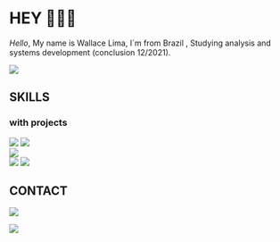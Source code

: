 # HEY 🙋🏽‍♂️
*Hello*, My name is Wallace Lima, I´m from Brazil , Studying analysis and systems development (conclusion  12/2021).


[![](https://github-readme-stats.vercel.app/api?username=WallaceLDS)](https://github.com/WallaceLDS)



<h2>SKILLS</h2>
<h3>with projects</h3>

[![](https://img.shields.io/badge/.NET-5C2D91?style=for-the-badge&logo=.net&logoColor=white)](https://github.com/WallaceLDS/grape-juice)
[![](https://img.shields.io/badge/Python-14354C?style=for-the-badge&logo=python&logoColor=white)](https://github.com/WallaceLDS/Python)  
[![](https://img.shields.io/badge/HTML5-E34F26?style=for-the-badge&logo=html5&logoColor=white)](https://github.com/WallaceLDS/Clone-Instagram)  
[![](https://img.shields.io/badge/CSS3-1572B6?style=for-the-badge&logo=css3&logoColor=white)](https://github.com/WallaceLDS/Clone-Instagram)
[![](https://img.shields.io/badge/JavaScript-323330?style=for-the-badge&logo=javascript&logoColor=F7DF1E)](https://github.com/WallaceLDS/Snake-Game)

<h2>CONTACT</h2>

[![](https://img.shields.io/badge/LinkedIn-0077B5?style=for-the-badge&logo=linkedin&logoColor=white)](https://www.linkedin.com/in/wallace-lima-765865179/)  

[![](https://img.shields.io/badge/Microsoft_Outlook-0078D4?style=for-the-badge&logo=microsoft-outlook&logoColor=white)](https://outlook.live.com/mail/0/inbox)
